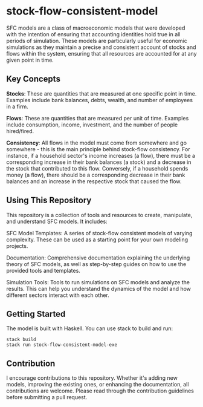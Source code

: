 # stock-flow-consistent-model

SFC models are a class of macroeconomic models that were developed with the intention of ensuring that accounting identities hold true in all periods of simulation. These models are particularly useful for economic simulations as they maintain a precise and consistent account of stocks and flows within the system, ensuring that all resources are accounted for at any given point in time.

## Key Concepts

**Stocks**: These are quantities that are measured at one specific point in time. Examples include bank balances, debts, wealth, and number of employees in a firm.

**Flows**: These are quantities that are measured per unit of time. Examples include consumption, income, investment, and the number of people hired/fired.

**Consistency**: All flows in the model must come from somewhere and go somewhere - this is the main principle behind stock-flow consistency. For instance, if a household sector's income increases (a flow), there must be a corresponding increase in their bank balances (a stock) and a decrease in the stock that contributed to this flow. Conversely, if a household spends money (a flow), there should be a corresponding decrease in their bank balances and an increase in the respective stock that caused the flow.

## Using This Repository

This repository is a collection of tools and resources to create, manipulate, and understand SFC models. It includes:

SFC Model Templates: A series of stock-flow consistent models of varying complexity. These can be used as a starting point for your own modeling projects.

Documentation: Comprehensive documentation explaining the underlying theory of SFC models, as well as step-by-step guides on how to use the provided tools and templates.

Simulation Tools: Tools to run simulations on SFC models and analyze the results. This can help you understand the dynamics of the model and how different sectors interact with each other.

## Getting Started

The model is built with Haskell. You can use stack to build and run:

```
stack build
stack run stock-flow-consistent-model-exe
```

## Contribution

I encourage contributions to this repository. Whether it's adding new models, improving the existing ones, or enhancing the documentation, all contributions are welcome. Please read through the contribution guidelines before submitting a pull request.

